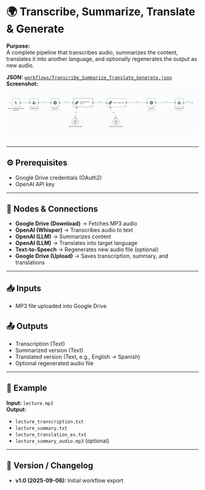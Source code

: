 # 🌍 Transcribe, Summarize, Translate & Generate  

**Purpose:**  
A complete pipeline that transcribes audio, summarizes the content, translates it into another language, and optionally regenerates the output as new audio.  

**JSON:** [`workflows/Transcribe_Summarize_Translate_Generate.json`](../workflows/Transcribe_Summarize_Translate_Generate.json)  
**Screenshot:** ![Summarize Translate Generate](../images/transcribe-summarize-translate-generate.png)  

---

## ⚙️ Prerequisites
- Google Drive credentials (OAuth2)  
- OpenAI API key  

---

## 🧩 Nodes & Connections
- **Google Drive (Download)** → Fetches MP3 audio  
- **OpenAI (Whisper)** → Transcribes audio to text  
- **OpenAI (LLM)** → Summarizes content  
- **OpenAI (LLM)** → Translates into target language  
- **Text-to-Speech** → Regenerates new audio file (optional)  
- **Google Drive (Upload)** → Saves transcription, summary, and translations  

---

## 📥 Inputs
- MP3 file uploaded into Google Drive  

## 📤 Outputs
- Transcription (Text)  
- Summarized version (Text)  
- Translated version (Text, e.g., English → Spanish)  
- Optional regenerated audio file  

---

## 🧪 Example
**Input:** `lecture.mp3`  
**Output:**  
- `lecture_transcription.txt`  
- `lecture_summary.txt`  
- `lecture_translation_es.txt`  
- `lecture_summary_audio.mp3` (optional)  

---

## 📝 Version / Changelog
- **v1.0 (2025-09-06):** Initial workflow export  
